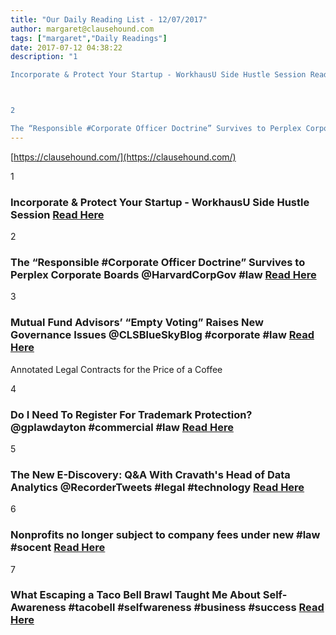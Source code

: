 ```yaml
---
title: "Our Daily Reading List - 12/07/2017"
author: margaret@clausehound.com
tags: ["margaret","Daily Readings"]
date: 2017-07-12 04:38:22
description: "1

Incorporate & Protect Your Startup - WorkhausU Side Hustle Session Read Here



2

The “Responsible #Corporate Officer Doctrine” Survives to Perplex Corporate Boards @HarvardCorpGov #law Read Here..."
---
```


[https://clausehound.com/](https://clausehound.com/)

1

### Incorporate & Protect Your Startup - WorkhausU Side Hustle Session [Read Here](https://www.eventbrite.com/e/incorporate-protect-your-startup-workhausu-side-hustle-session-tickets-35934446898)

2

### The “Responsible #Corporate Officer Doctrine” Survives to Perplex Corporate Boards @HarvardCorpGov #law [Read Here](https://goo.gl/WpMpTM)

3

### Mutual Fund Advisors’ “Empty Voting” Raises New Governance Issues @CLSBlueSkyBlog #corporate #law [Read Here](https://goo.gl/VUnaHU)

Annotated Legal Contracts
for the Price of a Coffee

4

### Do I Need To Register For Trademark Protection? @gplawdayton #commercial #law [Read Here](https://goo.gl/j9Djni)

5

### The New E-Discovery: Q&A With Cravath's Head of Data Analytics @RecorderTweets #legal #technology  [Read Here](https://goo.gl/rFAAVJ)

6

### Nonprofits no longer subject to company fees under new #law #socent [Read Here](https://goo.gl/8r5pVb)

7

### What Escaping a Taco Bell Brawl Taught Me About Self-Awareness #tacobell #selfwareness #business #success [Read Here](http://www.success.com/blog/what-escaping-a-taco-bell-brawl-taught-me-about-self-awareness)